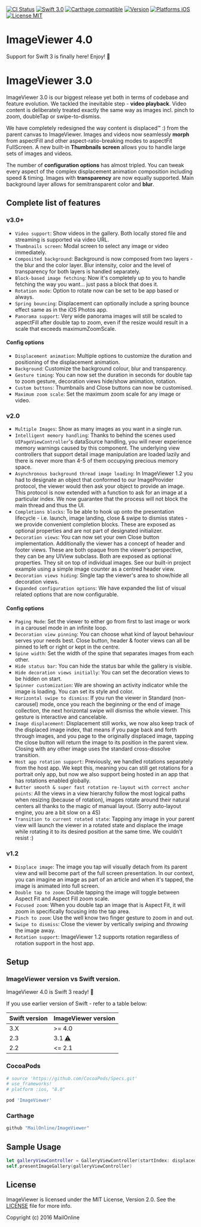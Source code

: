 
[![CI Status](http://img.shields.io/travis/MailOnline/ImageViewer.svg?style=flat)](https://travis-ci.org/MailOnline/ImageViewer)
[![Swift 3.0](https://img.shields.io/badge/Swift-3.0-orange.svg?style=flat)](https://developer.apple.com/swift/)
[![Carthage compatible](https://img.shields.io/badge/Carthage-compatible-4BC51D.svg?style=flat)](https://github.com/Carthage/Carthage)
[![Version](https://img.shields.io/cocoapods/v/ImageViewer.svg?style=flat)](http://cocoadocs.org/docsets/ImageViewer)
[![Platforms iOS](https://img.shields.io/badge/Platforms-iOS-lightgray.svg?style=flat)](https://developer.apple.com/swift/)
[![License MIT](https://img.shields.io/badge/License-MIT-lightgrey.svg?style=flat)](https://opensource.org/licenses/MIT)

# ImageViewer 4.0

Support for Swift 3 is finally here! Enjoy! 🎉

# ImageViewer 3.0

ImageViewer 3.0 is our biggest release yet both in terms of codebase and feature evolution. We tackled the inevitable step - **video playback**. Video content is deliberately treated exactly the same way as images incl. pinch to zoom, doubleTap or swipe-to-dismiss.

We have completely redesigned the way content is displaced™ :) from the parent canvas to ImageViewer. Images and videos now seamlessly **morph** from aspectFill and other aspect-ratio-breaking modes to aspectFit FullScreen. A new built-in **Thumbnails screen** allows you to handle large sets of images and videos.

The number of **configuration options** has almost tripled. You can tweak every aspect of the complex displacement animation composition including speed & timing. Images with **transparency** are now equally supported. Main background layer allows for semitransparent color and **blur**.

## Complete list of features

### v3.0+

* `Video support`: Show videos in the gallery. Both locally stored file and streaming is supported via video URL.
* `Thumbnails screen`: Modal screen to select any image or video immediately.
* `Composited background`: Background is now composed from two layers - the blur and the color layer. Blur intensity, color and the level of transparency for both layers is handled separately.
* `Block-based image fetching`: Now it's completely up to you to handle fetching the way you want... just pass a block that does it.
* `Rotation mode`: Option to rotate now can be set to be app based or always.
* `Spring bouncing`: Displacement can optionally include a spring bounce effect same as in the iOS Photos app.
* `Panorama support`: Very wide panorama images will still be scaled to aspectFill after double tap to zoom, even if the resize would result in a scale that exceeds maximumZoomScale.

#### Config options
* `Displacement animation`: Multiple options to customize the duration and positioning of the displacement animation.
* `Background`: Customize the background colour, blur and transparency.
* `Gesture timing`: You can now set the duration in seconds for double tap to zoom gesture, decoration views hide/show animation, rotation.
* `Custom buttons`: Thumbnails and Close buttons can now be customised.
* `Maximum zoom scale`: Set the maximum zoom scale for any image or video.


### v2.0

* `Multiple Images`: Show as many images as you want in a single run.
* `Intelligent memory handling`: Thanks to behind the scenes used `UIPageViewController`'s dataSource handling, you will never experience memory warnings caused by this component. The underlying view controllers that support detail image manipulation are loaded lazily and there is never more than 4-5 of them occupying precious memory space.
* `Asynchronous background thread image loading`: In ImageViewer 1.2 you had to designate an object that conformed to our ImageProvider protocol, the viewer would then ask your object to provide an image. This protocol is now extended with a function to ask for an image at a particular index. We now guarantee that the process will not block the main thread and thus the UI.
* `Completions blocks`: To be able to hook up onto the presentation lifecycle - i.e. launch, image landing, close & swipe to dismiss states - we provide convenient completion blocks. These are exposed as optional properties and are not part of designated initializer.
* `Decoration views`: You can now set your own Close button implementation. Additionally the viewer has a concept of header and footer views. These are both opaque from the viewer's perspective, they can be any UIView subclass. Both are exposed as optional properties. They sit on top of individual images. See our built-in project example using a simple image counter as a centred header view.
* `Decoration views hiding`: Single tap the viewer's area to show/hide all decoration views.
* `Expanded configuration options`: We have expanded the list of visual related options that are now configurable.

#### Config options
* `Paging Mode`: Set the viewer to either go from first to last image or work in a carousel mode in an infinite loop.
* `Decoration view pinning`: You can choose what kind of layout behaviour serves your needs best. Close button, header & footer views can all be pinned to left or right or kept in the centre.
* `Spine width`: Set the width of the spine that separates images from each other.
* `Hide status bar`: You can hide the status bar while the gallery is visible.
* `Hide decoration views initially`: You can set the decoration views to be hidden on start.
* `Spinner customization`: We are showing an activity indicator while the image is loading. You can set its style and color.
* `Horizontal swipe to dismiss`: If you run the viewer in Standard (non-carousel) mode, once you reach the beginning or the end of image collection, the next horizontal swipe will dismiss the whole viewer. This gesture is interactive and cancelable.
* `Image displacement`: Displacement still works, we now also keep track of the displaced image index, that means if you page back and forth through images, and you page to the originally displaced image, tapping the close button will return the image to its position in the parent view. Closing with any other image uses the standard cross-dissolve transition.
* `Host app rotation support`: Previously, we handled rotations separately from the host app. We kept this, meaning you can still get rotations for a portrait only app, but now we also support being hosted in an app that has rotations enabled globally.
* `Butter smooth & super fast rotation re-layout with correct anchor points`: All the views in a view hierarchy follow the most logical paths when resizing (because of rotation), images rotate around their natural centers all thanks to the magic of manual layout. (Sorry auto-layout engine, you are a bit slow on a 4S)
* `Transition to current rotated state`: Tapping any image in your parent view will launch the viewer in a rotated state and displace the image while rotating it to its desired position at the same time. We couldn't resist :)

### v1.2

* `Displace image`: The image you tap will visually detach from its parent view and will become part of the full screen presentation. In our context, you can imagine an image as part of an article and when it's tapped, the image is animated into full screen.
* `Double tap to zoom`: Double tapping the image will toggle between Aspect Fit and Aspect Fill zoom scale.
* `Focused zoom`: When you double tap an image that is Aspect Fit, it will zoom in specifically focusing into the tap area.
* `Pinch to zoom`: Use the well know two finger gesture to zoom in and out.
* `Swipe to dismiss`: Close the viewer by vertically swiping and *throwing* the image away.
* `Rotation support`: ImageViewer 1.2 supports rotation regardless of rotation support in the host app.

## Setup

### ImageViewer version vs Swift version.

ImageViewer 4.0 is Swift 3 ready! 🎉

If you use earlier version of Swift - refer to a table below:

| Swift version | ImageViewer version               |
| ------------- | --------------------------------- |
| 3.X           | >= 4.0                            |
| 2.3           | 3.1 [⚠️](CHANGELOG.md#version-31) |
| 2.2           | <= 2.1                            |

### CocoaPods

```ruby
# source 'https://github.com/CocoaPods/Specs.git'
# use_frameworks!
# platform :ios, "8.0"

pod 'ImageViewer'
```

### Carthage

```ruby
github "MailOnline/ImageViewer"
```

## Sample Usage

```swift
let galleryViewController = GalleryViewController(startIndex: displacedViewIndex, itemsDataSource: self, displacedViewsDataSource: self, configuration: galleryConfiguration)
self.presentImageGallery(galleryViewController)
```

## License

ImageViewer is licensed under the MIT License, Version 2.0. See the [LICENSE](LICENSE) file for more info.

Copyright (c) 2016 MailOnline
